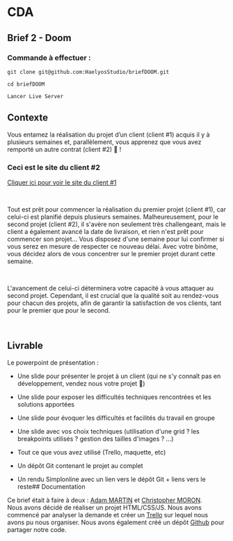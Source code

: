 # CDA

## Brief 2 - Doom
### Commande à effectuer :

```shell
git clone git@github.com:HaelyosStudio/briefDOOM.git
```

```shell
cd briefDOOM
```

```shell
Lancer Live Server
```
## Contexte

Vous entamez la réalisation du projet d’un client (client #1) acquis il y à plusieurs semaines et, parallèlement, vous apprenez que vous avez remporté un autre contrat (client #2) 🎉 !


### Ceci est le site du client #2
[Cliquer ici pour voir le site du client #1](https://github.com/HaelyosStudio/Brief-2-Tinker)

​

Tout est prêt pour commencer la réalisation du premier projet (client #1), car celui-ci est planifié depuis plusieurs semaines. Malheureusement, pour le second projet (client #2), il s'avère non seulement très challengeant, mais le client a également avancé la date de livraison, et rien n'est prêt pour commencer son projet... Vous disposez d'une semaine pour lui confirmer si vous serez en mesure de respecter ce nouveau délai. Avec votre binôme, vous décidez alors de vous concentrer sur le premier projet durant cette semaine.

​

L'avancement de celui-ci déterminera votre capacité à vous attaquer au second projet. Cependant, il est crucial que la qualité soit au rendez-vous pour chacun des projets, afin de garantir la satisfaction de vos clients, tant pour le premier que pour le second.

​
## Livrable

Le powerpoint de présentation :
- Une slide pour présenter le projet à un client (qui ne s'y connaît pas en développement, vendez nous votre projet 🤩)
- Une slide pour exposer les difficultés techniques rencontrées et les solutions apportées
- Une slide pour évoquer les difficultés et facilités du travail en groupe
- Une slide avec vos choix techniques (utilisation d'une grid ? les breakpoints utilisés ? gestion des tailles d'images ? ...)

- Tout ce que vous avez utilisé (Trello, maquette, etc)
- Un dépôt Git contenant le projet au complet
- Un rendu Simplonline avec un lien vers le dépôt Git + liens vers le reste## Documentation

Ce brief était à faire à deux : [Adam MARTIN](https://github.com/HaelyosStudio) et [Christopher MORON](https://github.com/TryZorce).  
Nous avons décidé de réaliser un projet HTML/CSS/JS. Nous avons commencé par analyser la demande et créer un [Trello](https://trello.com/invite/b/VNocC27J/ATTI9b6b500dadf17b27e4b44c9afb228cd957B960F9/brief-doom) sur lequel nous avons pu nous organiser. Nous avons également créé un dépôt [Github](https://github.com/HaelyosStudio/briefDOOM) pour partager notre code.
